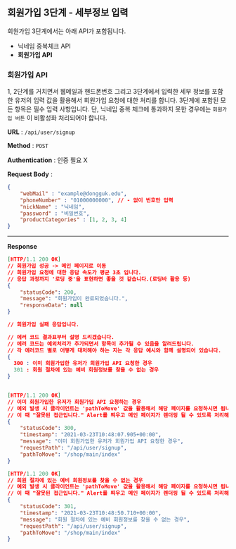 ## 회원가입 3단계 - 세부정보 입력

회원가입 3단계에서는 아래  API가 포함됩니다.

- 닉네임 중복체크 API
- **회원가입  API** 



### 회원가입 API 

1, 2단계를 거치면서 웹메일과 핸드폰번호 그리고 3단계에서 입력한 세부 정보를 포함한 유저의 입력 값을 활용해서 회원가입 요청에 대한 처리를 합니다. 3단계에 포함된 모든 항목은 필수 입력 사항입니다. 단, 닉네임 중복 체크에 통과하지 못한 경우에는 `회원가입 버튼` 이 비활성화 처리되어야 합니다. 



**URL** : `/api/user/signup`

**Method** : `POST`

**Authentication** : 인증 필요 X  

**Request Body** : 

```json
{
    "webMail" : "example@dongguk.edu",
    "phoneNumber" : "01000000000", // - 없이 번호만 입력 
    "nickName" : "닉네임",
    "password" : "비밀번호",
    "productCategories" : [1, 2, 3, 4] 
}
```

___

**Response**

```json
[HTTP/1.1 200 OK]
// 회원가입 성공 -> 메인 페이지로 이동 
// 회원가입 요청에 대한 응답 속도가 평균 3초 입니다. 
// 응답 과정까지 '로딩 중'을 표현하면 좋을 것 같습니다.(로딩바 활용 등)
{
    "statusCode": 200,
    "message": "회원가입이 완료되었습니다.",
    "responseData": null
}

// 회원가입 실패 응답입니다. 

// 에러 코드 결과표부터 설명 드리겠습니다.
// 에러 코드는 예외처리가 추가되면서 항목이 추가될 수 있음을 알려드립니다. 
// 각 에러코드 별로 어떻게 대처해야 하는 지는 각 응답 예시와 함께 설명되어 있습니다. 
{
  300 : 이미 회원가입한 유저가 회원가입 API 요청한 경우 
  301 : 회원 절차에 있는 예비 회원정보를 찾을 수 없는 경우 
}


[HTTP/1.1 200 OK]
// 이미 회원가입한 유저가 회원가입 API 요청하는 경우 
// 예외 발생 시 클라이언트는 'pathToMove' 값을 활용해서 해당 페이지를 요청하시면 됩니다. 
// 이 때 "잘못된 접근입니다." Alert를 띄우고 메인 페이지가 렌더링 될 수 있도록 처리해주시면 됩니다. 
{
    "statusCode": 300,
    "timestamp": "2021-03-23T10:48:07.905+00:00",
    "message": "이미 회원가입한 유저가 회원가입 API 요청한 경우",
    "requestPath": "/api/user/signup",
    "pathToMove": "/shop/main/index"
}

[HTTP/1.1 200 OK]
// 회원 절차에 있는 예비 회원정보를 찾을 수 없는 경우 
// 예외 발생 시 클라이언트는 'pathToMove' 값을 활용해서 해당 페이지를 요청하시면 됩니다. 
// 이 때 "잘못된 접근입니다." Alert를 띄우고 메인 페이지가 렌더링 될 수 있도록 처리해주시면 됩니다. 
{
    "statusCode": 301,
    "timestamp": "2021-03-23T10:48:50.710+00:00",
    "message": "회원 절차에 있는 예비 회원정보를 찾을 수 없는 경우",
    "requestPath": "/api/user/signup",
    "pathToMove": "/shop/main/index"
}



```

